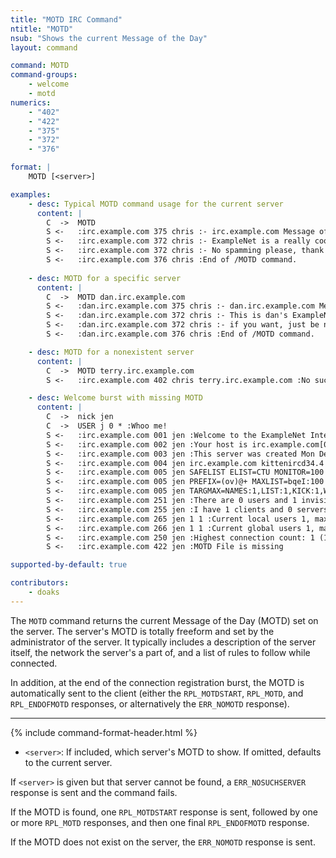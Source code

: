 ```yaml
---
title: "MOTD IRC Command"
ntitle: "MOTD"
nsub: "Shows the current Message of the Day"
layout: command

command: MOTD
command-groups:
    - welcome
    - motd
numerics:
    - "402"
    - "422"
    - "375"
    - "372"
    - "376"

format: |
    MOTD [<server>]

examples:
    - desc: Typical MOTD command usage for the current server
      content: |
        C  ->  MOTD
        S <-   :irc.example.com 375 chris :- irc.example.com Message of the Day -
        S <-   :irc.example.com 372 chris :- ExampleNet is a really cool network!
        S <-   :irc.example.com 372 chris :- No spamming please, thank you!
        S <-   :irc.example.com 376 chris :End of /MOTD command.
    
    - desc: MOTD for a specific server
      content: |
        C  ->  MOTD dan.irc.example.com
        S <-   :dan.irc.example.com 375 chris :- dan.irc.example.com Message of the Day -
        S <-   :dan.irc.example.com 372 chris :- This is dan's ExampleNet server! You can spam here
        S <-   :dan.irc.example.com 372 chris :- if you want, just be nice.
        S <-   :dan.irc.example.com 376 chris :End of /MOTD command.

    - desc: MOTD for a nonexistent server
      content: |
        C  ->  MOTD terry.irc.example.com
        S <-   :irc.example.com 402 chris terry.irc.example.com :No such server

    - desc: Welcome burst with missing MOTD
      content: |
        C  ->  nick jen
        C  ->  USER j 0 * :Whoo me!
        S <-   :irc.example.com 001 jen :Welcome to the ExampleNet Internet Relay Chat Network jen
        S <-   :irc.example.com 002 jen :Your host is irc.example.com[0::/6667], running version kittenircd34.4
        S <-   :irc.example.com 003 jen :This server was created Mon Dec 3 2018 at 16:37:50 AEST
        S <-   :irc.example.com 004 jen irc.example.com kittenircd34.4 DQRSZagiloswz CFILPQbcefgijklmnopqrstvz bkloveqjfI
        S <-   :irc.example.com 005 jen SAFELIST ELIST=CTU MONITOR=100 WHOX CHANTYPES=#& EXCEPTS INVEX CHANMODES=eIbq,k,flj,CFLPQcimnprst CHANLIMIT=#&:15 :are supported by this server
        S <-   :irc.example.com 005 jen PREFIX=(ov)@+ MAXLIST=bqeI:100 NETWORK=ExampleNet STATUSMSG=@+ CASEMAPPING=rfc1459 NICKLEN=30 MAXNICKLEN=31 CHANNELLEN=50 TOPICLEN=390 :are supported by this server
        S <-   :irc.example.com 005 jen TARGMAX=NAMES:1,LIST:1,KICK:1,WHOIS:1,PRIVMSG:4,NOTICE:4,ACCEPT:,MONITOR: CLIENTVER=3.0 :are supported by this server
        S <-   :irc.example.com 251 jen :There are 0 users and 1 invisible on 1 servers
        S <-   :irc.example.com 255 jen :I have 1 clients and 0 servers
        S <-   :irc.example.com 265 jen 1 1 :Current local users 1, max 1
        S <-   :irc.example.com 266 jen 1 1 :Current global users 1, max 1
        S <-   :irc.example.com 250 jen :Highest connection count: 1 (1 clients) (1 connections received)
        S <-   :irc.example.com 422 jen :MOTD File is missing

supported-by-default: true

contributors:
    - doaks
---
```

The `MOTD` command returns the current Message of the Day (MOTD) set on the server. The server's MOTD is totally freeform and set by the administrator of the server. It typically includes a description of the server itself, the network the server's a part of, and a list of rules to follow while connected.

In addition, at the end of the connection registration burst, the MOTD is automatically sent to the client (either the `RPL_MOTDSTART`, `RPL_MOTD`, and `RPL_ENDOFMOTD` responses, or alternatively the `ERR_NOMOTD` response).

-----

{% include command-format-header.html %}

- `<server>`: If included, which server's MOTD to show. If omitted, defaults to the current server.

If `<server>` is given but that server cannot be found, a `ERR_NOSUCHSERVER` response is sent and the command fails.

If the MOTD is found, one `RPL_MOTDSTART` response is sent, followed by one or more `RPL_MOTD` responses, and then one final `RPL_ENDOFMOTD` response.

If the MOTD does not exist on the server, the `ERR_NOMOTD` response is sent.
